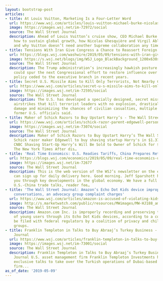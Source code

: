 ```yaml
---
layout: bootstrap-post
articles:
- title: At Louis Vuitton, Marketing Is a Four-Letter Word
  url: https://www.wsj.com/articles/louis-vuitton-michael-burke-nicolas-virgil-supreme-11557405576
  image: https://images.wsj.net/im-72972/social
  source: The Wall Street Journal
  description: Ahead of Louis Vuitton’s cruise show, CEO Michael Burke talks about
    how to sustain global growth, how Nicolas Ghesquière and Virgil Abloh co-exist,
    and why Vuitton doesn’t need another Supreme collaboration any time soon
- title: Tensions With Iran Give Congress a Chance to Reassert Foreign Policy Role
  url: https://blogs.wsj.com/washwire/2019/05/09/tensions-with-iran-give-congress-a-chance-to-reassert-foreign-policy-role/
  image: https://s.wsj.net/blogs/img/WSJ_Logo_BlackBackground_1200x630social
  source: The Wall Street Journal
  description: The Trump administration’s increasingly hawkish posture toward Iran
    could spur the next Congressional effort to restore influence over U.S. foreign
    policy ceded to the executive branch in recent years.
- title: Secret U.S. Missile Aims to Kill Only Terrorists, Not Nearby Civilians...
  url: https://www.wsj.com/articles/secret-u-s-missile-aims-to-kill-only-terrorists-not-nearby-civilians-11557403411
  image: https://images.wsj.net/im-72595/social
  source: The Wall Street Journal
  description: The U.S. has developed a specially designed, secret missile for pinpoint
    airstrikes that kill terrorist leaders with no explosion, drastically reducing
    damage and minimizing the chances of civilian casualties, multiple current and
    former U.S. officials said.
- title: Maker of Schick Razors to Buy Upstart Harry’s - The Wall Street Journal
  url: https://www.wsj.com/articles/schick-razor-parent-edgewell-personal-care-to-buy-harrys-11557398410
  image: https://images.wsj.net/im-73074/social
  source: The Wall Street Journal
  description: Maker of Schick Razors to Buy Upstart Harry’s The Wall Street Journal
    Schick razor maker Edgewell to buy shaving startup Harry's in $1.37 billion deal
    CNBC Shaving Start-Up Harry’s Will Be Sold to Owner of Schick for $1.37 Billion
    The New York Times After dis…
- title: 'Real Time Economics: U.S. Readies Tariffs, China Prepares Retaliation'
  url: https://blogs.wsj.com/economics/2019/05/09/real-time-economics-u-s-readies-tariffs-china-prepares-retaliation/
  image: https://images.wsj.net/im-72677
  source: The Wall Street Journal
  description: This is the web version of the WSJ’s newsletter on the economy. You
    can sign up for daily delivery here. Good morning. Jeff Sparshott here to take
    you through key developments in the global economy. We have a full rundown of
    U.S.-China trade talks, reader fee…
- title: 'The Wall Street Journal: Amazon’s Echo Dot Kids device improperly retains
    conversations, an advocacy group complaint charges'
  url: https://www.wsj.com/articles/amazon-is-accused-of-violating-kids-privacy-with-smart-speakers/
  image: http://s.marketwatch.com/public/resources/MWimages/MW-HJ188_amazon_ZG_20190509062419.jpg
  source: The Wall Street Journal
  description: Amazon.com Inc. is improperly recording and preserving the conversations
    of young users through its Echo Dot Kids devices, according to a complaint to
    be filed with federal regulators by a coalition of privacy and child-advocacy
    groups.
- title: Franklin Templeton in Talks to Buy Abraaj’s Turkey Business - Wall Street
    Journal
  url: https://www.wsj.com/articles/franklin-templeton-in-talks-to-buy-abraajs-turkey-business-11557396000
  image: https://images.wsj.net/im-73001/social
  source: The Wall Street Journal
  description: Franklin Templeton in Talks to Buy Abraaj’s Turkey Business Wall Street
    Journal U.S. asset management firm Franklin Templeton Investments has been in
    exclusive talks to take over the Turkish operations of Dubai-based private-equity
    firm...
as_of_date: '2019-05-09'
---
```


